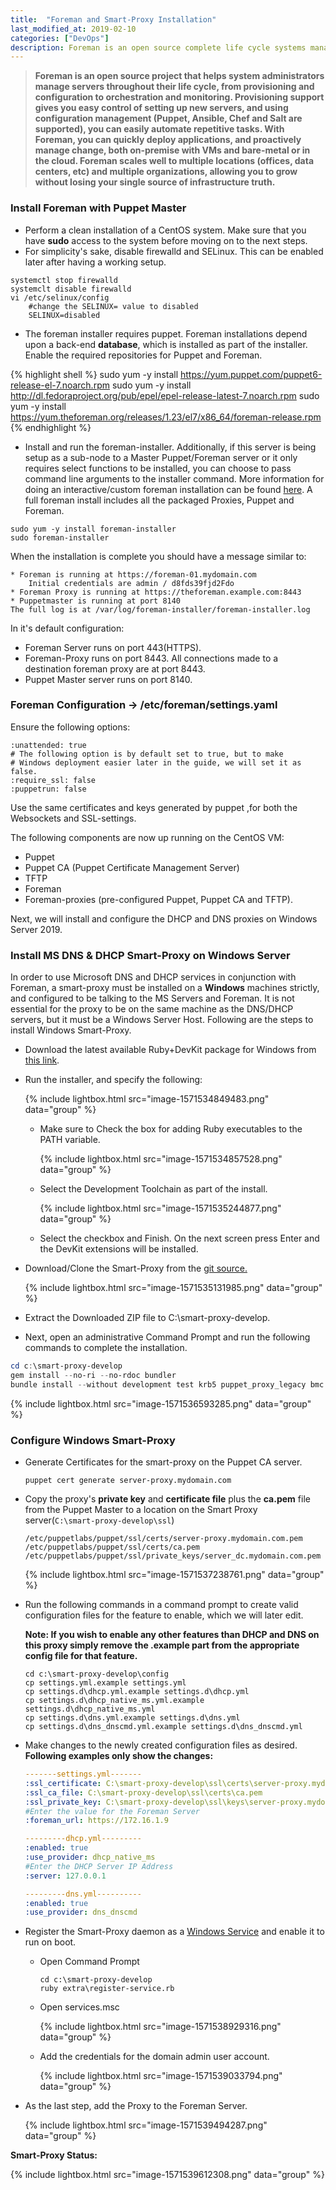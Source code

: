 ```yaml
---
title:  "Foreman and Smart-Proxy Installation"
last_modified_at: 2019-02-10
categories: ["DevOps"]
description: Foreman is an open source complete life cycle systems management tool for provisioning, configuring and monitoring of physical and virtual servers.
---
```


> **Foreman is an open source project that helps system administrators manage servers throughout their life cycle, from provisioning and configuration to orchestration and monitoring. Provisioning support gives you easy control of setting up new servers, and using configuration management (Puppet, Ansible, Chef and Salt are supported), you can easily automate repetitive tasks. With Foreman, you can quickly deploy applications, and proactively manage change, both on-premise with VMs and bare-metal or in the cloud. Foreman scales well to multiple locations (offices, data centers, etc) and multiple organizations, allowing you to grow without losing your single source of infrastructure truth.**

### Install Foreman with Puppet Master

- Perform a clean installation of a CentOS system. Make sure that you have **sudo** access to the system before moving on to the next steps.
- For simplicity's sake, disable firewalld and SELinux. This can be enabled later after having a working setup.

```shell
systemctl stop firewalld
systemclt disable firewalld
vi /etc/selinux/config
	#change the SELINUX= value to disabled
	SELINUX=disabled
```

- The foreman installer requires puppet. Foreman installations depend upon a back-end **database**, which is installed as part of the installer. Enable the required repositories for Puppet and Foreman.

{% highlight shell %}
sudo yum -y install https://yum.puppet.com/puppet6-release-el-7.noarch.rpm
sudo yum -y install http://dl.fedoraproject.org/pub/epel/epel-release-latest-7.noarch.rpm
sudo yum -y install https://yum.theforeman.org/releases/1.23/el7/x86_64/foreman-release.rpm
{% endhighlight %}

- Install and run the foreman-installer. Additionally, if this server is being setup as a sub-node to a Master Puppet/Foreman server or it only requires select functions to be installed, you can choose to pass command line arguments to the installer command. More information for doing an interactive/custom foreman installation can be found [here](https://theforeman.org/manuals/1.23/index.html#3.2.2InstallerOptions). A full foreman install includes all the packaged Proxies, Puppet and Foreman.

```shell
sudo yum -y install foreman-installer
sudo foreman-installer
```

When the installation is complete you should have a message similar to:

```shell
* Foreman is running at https://foreman-01.mydomain.com
    Initial credentials are admin / d8fds39fjd2Fdo
* Foreman Proxy is running at https://theforeman.example.com:8443
* Puppetmaster is running at port 8140
The full log is at /var/log/foreman-installer/foreman-installer.log
```

In it's default configuration:

- Foreman Server runs on port 443(HTTPS).
- Foreman-Proxy runs on port 8443. All connections made to a destination foreman proxy are at port 8443.
- Puppet Master server runs on port 8140.

### Foreman Configuration -&gt; /etc/foreman/settings.yaml

Ensure the following options:

```shell
:unattended: true
# The following option is by default set to true, but to make
# Windows deployment easier later in the guide, we will set it as false.
:require_ssl: false
:puppetrun: false
```

Use the same certificates and keys generated by puppet ,for both the Websockets and SSL-settings.

The following components are now up running on the CentOS VM:

- Puppet
- Puppet CA (Puppet Certificate Management Server)
- TFTP
- Foreman
- Foreman-proxies (pre-configured Puppet, Puppet CA and TFTP).

Next, we will install and configure the DHCP and DNS proxies on Windows Server 2019.

### Install MS DNS &amp; DHCP Smart-Proxy on Windows Server

In order to use Microsoft DNS and DHCP services in conjunction with Foreman, a smart-proxy must be installed on a **Windows** machines strictly, and configured to be talking to the MS Servers and Foreman. It is not essential for the proxy to be on the same machine as the DNS/DHCP servers, but it must be a Windows Server Host. Following are the steps to install Windows Smart-Proxy.

- Download the latest available Ruby+DevKit package for Windows from [this link](https://rubyinstaller.org/downloads/).
- Run the installer, and specify the following:

   {% include lightbox.html src="image-1571534849483.png" data="group" %}
   
   - Make sure to Check the box for adding Ruby executables to the PATH variable.

      {% include lightbox.html src="image-1571534857528.png" data="group" %}

   - Select the Development Toolchain as part of the install.

      {% include lightbox.html src="image-1571535244877.png" data="group" %}

   - Select the checkbox and Finish. On the next screen press Enter and the DevKit extensions will be installed.

- Download/Clone the Smart-Proxy from the [git source.](https://github.com/theforeman/smart-proxy)

   {% include lightbox.html src="image-1571535131985.png" data="group" %}
- Extract the Downloaded ZIP file to C:\\smart-proxy-develop.
- Next, open an administrative Command Prompt and run the following commands to complete the installation.

```powershell
cd c:\smart-proxy-develop
gem install --no-ri --no-rdoc bundler
bundle install --without development test krb5 puppet_proxy_legacy bmc libvirt
```

{% include lightbox.html src="image-1571536593285.png" data="group" %}

### Configure Windows Smart-Proxy

- Generate Certificates for the smart-proxy on the Puppet CA server.

   ```shell
   puppet cert generate server-proxy.mydomain.com
   ```
- Copy the proxy's **private key** and **certificate file** plus the **ca.pem** file from the Puppet Master to a location on the Smart Proxy server(`C:\smart-proxy-develop\ssl`)

   `/etc/puppetlabs/puppet/ssl/certs/server-proxy.mydomain.com.pem`
   `/etc/puppetlabs/puppet/ssl/certs/ca.pem`
   `/etc/puppetlabs/puppet/ssl/private_keys/server_dc.mydomain.com.pem`
   
   {% include lightbox.html src="image-1571537238761.png" data="group" %}

- Run the following commands in a command prompt to create valid configuration files for the feature to enable, which we will later edit.

   **Note: If you wish to enable any other features than DHCP and DNS on this proxy simply remove the .example part from the appropriate config file for that feature.**
   ```shell
   cd c:\smart-proxy-develop\config
   cp settings.yml.example settings.yml
   cp settings.d\dhcp.yml.example settings.d\dhcp.yml
   cp settings.d\dhcp_native_ms.yml.example settings.d\dhcp_native_ms.yml
   cp settings.d\dns.yml.example settings.d\dns.yml
   cp settings.d\dns_dnscmd.yml.example settings.d\dns_dnscmd.yml
   ```

- Make changes to the newly created configuration files as desired. **Following examples only show the changes:**

   ```yaml
   -------settings.yml-------
   :ssl_certificate: C:\smart-proxy-develop\ssl\certs\server-proxy.mydomain.com.pem
   :ssl_ca_file: C:\smart-proxy-develop\ssl\certs\ca.pem
   :ssl_private_key: C:\smart-proxy-develop\ssl\keys\server-proxy.mydomain.com.pem
   #Enter the value for the Foreman Server
   :foreman_url: https://172.16.1.9

   ---------dhcp.yml---------
   :enabled: true
   :use_provider: dhcp_native_ms
   #Enter the DHCP Server IP Address
   :server: 127.0.0.1

   ---------dns.yml----------
   :enabled: true
   :use_provider: dns_dnscmd
   ```

- Register the Smart-Proxy daemon as a <span style="text-decoration: underline;">Windows Service</span> and enable it to run on boot.

   - Open Command Prompt

      ```shell
      cd c:\smart-proxy-develop
      ruby extra\register-service.rb
      ```

   - Open services.msc

      {% include lightbox.html src="image-1571538929316.png" data="group" %}
      
   - Add the credentials for the domain admin user account.

      {% include lightbox.html src="image-1571539033794.png" data="group" %}


- As the last step, add the Proxy to the Foreman Server.

   {% include lightbox.html src="image-1571539494287.png" data="group" %}

**Smart-Proxy Status:**

{% include lightbox.html src="image-1571539612308.png" data="group" %}